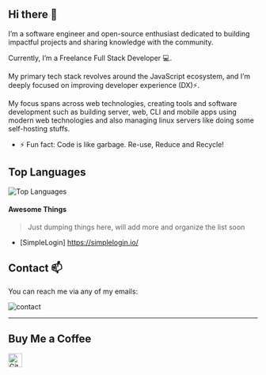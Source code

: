 ## Hi there 👋


I’m a software engineer and open-source enthusiast dedicated to building impactful projects and sharing knowledge with the community. 

Currently, I’m a Freelance Full Stack Developer 💻. 

My primary tech stack revolves around the JavaScript ecosystem, and I’m deeply focused on improving developer experience (DX)⚡. 

My focus spans across web technologies, creating tools and software development such as building server, web, CLI and mobile apps using modern web technologies and also managing linux servers like doing some self-hosting stuffs.

<!--
**markterence/markterence** is a ✨ _special_ ✨ repository because its `README.md` (this file) appears on your GitHub profile.

Here are some ideas to get you started:

- 🔭 I’m currently working on ...
- 🌱 I’m currently learning ...
- 👯 I’m looking to collaborate on ...
- 🤔 I’m looking for help with ...
- 💬 Ask me about ...
- 📫 How to reach me: ...
- 😄 Pronouns: ...
- ⚡ Fun fact: ...

<img src="https://starecat.com/content/wp-content/uploads/spend-10-minutes-doing-the-task-manually-vs-spend-10-hours-writing-code-to-automate-it-drake.jpg" width="144" />
-->

- ⚡ Fun fact: Code is like garbage. Re-use, Reduce and Recycle!

## Top Languages
![Top Languages](https://github-readme-stats.vercel.app/api/top-langs/?username=markterence&layout=compact&theme=radical)

#### Awesome Things

> Just dumping things here, will add more and organize the list soon

- [SimpleLogin] https://simplelogin.io/
 

## Contact 📫

You can reach me via any of my emails:

<!-- - markterencetiglao[at]proton[dot]me
- hi[at]markterence[dot]me -->

<!-- ![example](./images/contact_raw.svg?) -->
![contact](https://dev.markterence.me/contact.svg)

----

## Buy Me a Coffee


<a href="https://github.com/sponsors/markterence" target="_blank"><img src="https://img.shields.io/badge/Github%20Sponsor-484848?style=flat&logo=githubsponsors" alt="Github Sponsors" style="height: 28px !important"></a>

<!--<a href="https://www.buymeacoffee.com/markterence" target="_blank"><img src="https://cdn.buymeacoffee.com/buttons/v2/default-green.png" alt="Buy Me A Coffee" style="height: 48px !important" ></a>-->
